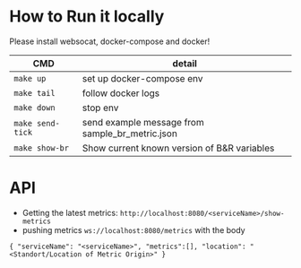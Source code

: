 # How to Run it locally  

Please install websocat, docker-compose and docker!  

| CMD              | detail                                          |
| ---------------- | ----------------------------------------------- |
| `make up`        | set up docker-compose env                       |
| `make tail`      | follow docker logs                              |
| `make down`      | stop env                                        |
| `make send-tick` | send example message from sample_br_metric.json |
| `make show-br`   | Show current known version of B&R variables     |

# API

-   Getting the latest metrics: `http://localhost:8080/<serviceName>/show-metrics`
-   pushing metrics `ws://localhost:8080/metrics` with the body

```
{ "serviceName": "<serviceName>", "metrics":[], "location": "<Standort/Location of Metric Origin>" }
```

